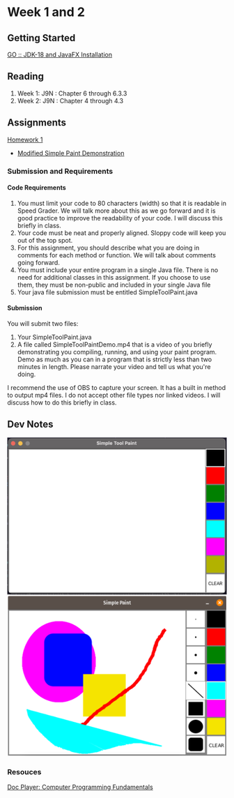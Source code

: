 # Week 1 and 2

## Getting Started

[GO :: JDK-18 and JavaFX Installation](jdk18_and_javafx_installation.pdf)

## Reading

1. Week 1: J9N : Chapter 6 through 6.3.3
2. Week 2: J9N : Chapter 4 through 4.3

## Assignments

[Homework 1](homework_01.pdf)

- [Modified Simple Paint Demonstration](https://www.youtube.com/watch?v=LTGdj9qzqgQ)

### Submission and Requirements

#### Code Requirements

1. You must limit your code to 80 characters (width) so that it is readable in
    Speed Grader. We will talk more about this as we go forward and it is good
    practice to improve the readability of your code. I will discuss this
    briefly in class.
2. Your code must be neat and properly aligned. Sloppy code will keep you out
    of the top spot.
3. For this assignment, you should describe what you are doing in comments for
    each method or function. We will talk about comments going forward.
4. You must include your entire program in a single Java file. There is no
    need for additional classes in this assignment. If you choose to use them,
    they must be non-public and included in your single Java file
5. Your java file submission must be entitled SimpleToolPaint.java

#### Submission

You will submit two files:

1. Your SimpleToolPaint.java
2. A file called SimpleToolPaintDemo.mp4 that is a video of you briefly
    demonstrating you compiling, running, and using your paint program.
    Demo as much as you can in a program that is strictly less than two
    minutes in length. Please narrate your video and tell us what you're doing.

I recommend the use of OBS to capture your screen. It has a built in method
to output mp4 files. I do not accept other file types nor linked videos.
I will discuss how to do this briefly in class.

## Dev Notes

![](readme-sources/original_simple_paint.png)
![](readme-sources/modified_simple_tool_paint.png)

### Resouces

[Doc Player: Computer Programming Fundamentals](https://docplayer.net/221539921-Computer-programming-fundamentals.html)
